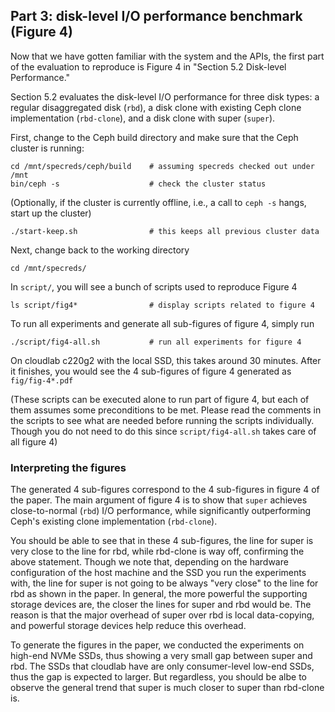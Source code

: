 ## Part 3: disk-level I/O performance benchmark (Figure 4)

Now that we have gotten familiar with the system and the APIs, the first part of the evaluation to reproduce is Figure 4 in "Section 5.2 Disk-level Performance." 

Section 5.2 evaluates the disk-level I/O performance for three disk types: a regular disaggregated disk (`rbd`), a disk clone with existing Ceph clone implementation (`rbd-clone`), and a disk clone with super (`super`).

First, change to the Ceph build directory and make sure that the Ceph cluster is running:

	cd /mnt/specreds/ceph/build    # assuming specreds checked out under /mnt
	bin/ceph -s                    # check the cluster status


(Optionally, if the cluster is currently offline, i.e., a call to `ceph -s` hangs, start up the cluster)

	./start-keep.sh                # this keeps all previous cluster data


Next, change back to the working directory

	cd /mnt/specreds/

In `script/`, you will see a bunch of scripts used to reproduce Figure 4

	ls script/fig4*                # display scripts related to figure 4

To run all experiments and generate all sub-figures of figure 4, simply run

	./script/fig4-all.sh           # run all experiments for figure 4

On cloudlab c220g2 with the local SSD, this takes around 30 minutes. After it finishes, you would see the 4 sub-figures of figure 4 generated as `fig/fig-4*.pdf`

(These scripts can be executed alone to run part of figure 4, but each of them assumes some preconditions to be met. Please read the comments in the scripts to see what are needed before running the scripts individually. Though you do not need to do this since `script/fig4-all.sh` takes care of all figure 4)

### Interpreting the figures

The generated 4 sub-figures correspond to the 4 sub-figures in figure 4 of the paper. The main argument of figure 4 is to show that `super` achieves close-to-normal (`rbd`) I/O performance, while significantly outperforming Ceph's existing clone implementation (`rbd-clone`). 

You should be able to see that in these 4 sub-figures, the line for super is very close to the line for rbd, while rbd-clone is way off, confirming the above statement. Though we note that, depending on the hardware configuration of the host machine and the SSD you run the experiments with, the line for super is not going to be always "very close" to the line for rbd as shown in the paper. In general, the more powerful the supporting storage devices are, the closer the lines for super and rbd would be. The reason is that the major overhead of super over rbd is local data-copying, and powerful storage devices help reduce this overhead.

To generate the figures in the paper, we conducted the experiments on high-end NVMe SSDs, thus showing a very small gap between super and rbd. The SSDs that cloudlab have are only consumer-level low-end SSDs, thus the gap is expected to larger. But regardless, you should be albe to observe the general trend that super is much closer to super than rbd-clone is.
